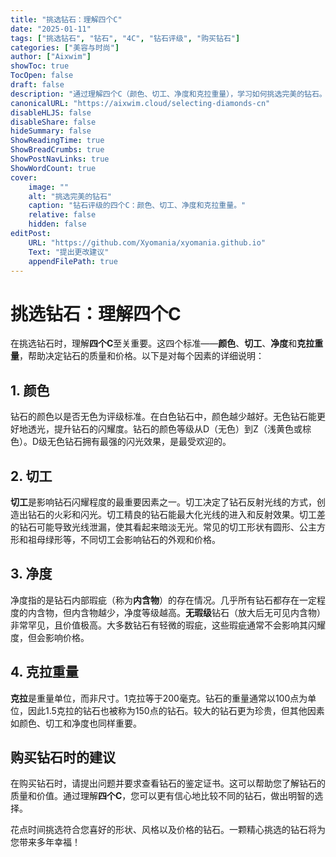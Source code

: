 ```yaml
---
title: "挑选钻石：理解四个C"
date: "2025-01-11"
tags: ["挑选钻石", "钻石", "4C", "钻石评级", "购买钻石"]
categories: ["美容与时尚"]
author: ["Aixwim"]
showToc: true
TocOpen: false
draft: false
description: "通过理解四个C（颜色、切工、净度和克拉重量），学习如何挑选完美的钻石。"
canonicalURL: "https://aixwim.cloud/selecting-diamonds-cn"
disableHLJS: false
disableShare: false
hideSummary: false
ShowReadingTime: true
ShowBreadCrumbs: true
ShowPostNavLinks: true
ShowWordCount: true
cover:
    image: ""
    alt: "挑选完美的钻石"
    caption: "钻石评级的四个C：颜色、切工、净度和克拉重量。"
    relative: false
    hidden: false
editPost:
    URL: "https://github.com/Xyomania/xyomania.github.io"
    Text: "提出更改建议"
    appendFilePath: true
---
```


# 挑选钻石：理解四个C

在挑选钻石时，理解**四个C**至关重要。这四个标准——**颜色**、**切工**、**净度**和**克拉重量**，帮助决定钻石的质量和价格。以下是对每个因素的详细说明：

## 1. **颜色**

钻石的颜色以是否无色为评级标准。在白色钻石中，颜色越少越好。无色钻石能更好地透光，提升钻石的闪耀度。钻石的颜色等级从D（无色）到Z（浅黄色或棕色）。D级无色钻石拥有最强的闪光效果，是最受欢迎的。

## 2. **切工**

**切工**是影响钻石闪耀程度的最重要因素之一。切工决定了钻石反射光线的方式，创造出钻石的火彩和闪光。切工精良的钻石能最大化光线的进入和反射效果。切工差的钻石可能导致光线泄漏，使其看起来暗淡无光。常见的切工形状有圆形、公主方形和祖母绿形等，不同切工会影响钻石的外观和价格。

## 3. **净度**

净度指的是钻石内部瑕疵（称为**内含物**）的存在情况。几乎所有钻石都存在一定程度的内含物，但内含物越少，净度等级越高。**无瑕级**钻石（放大后无可见内含物）非常罕见，且价值极高。大多数钻石有轻微的瑕疵，这些瑕疵通常不会影响其闪耀度，但会影响价格。

## 4. **克拉重量**

**克拉**是重量单位，而非尺寸。1克拉等于200毫克。钻石的重量通常以100点为单位，因此1.5克拉的钻石也被称为150点的钻石。较大的钻石更为珍贵，但其他因素如颜色、切工和净度也同样重要。

## 购买钻石时的建议

在购买钻石时，请提出问题并要求查看钻石的鉴定证书。这可以帮助您了解钻石的质量和价值。通过理解**四个C**，您可以更有信心地比较不同的钻石，做出明智的选择。

花点时间挑选符合您喜好的形状、风格以及价格的钻石。一颗精心挑选的钻石将为您带来多年幸福！
